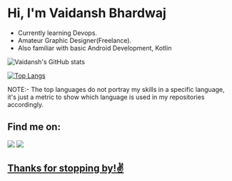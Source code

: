 # Hi, I'm Vaidansh Bhardwaj

* Currently learning Devops.
* Amateur Graphic Designer(Freelance).
* Also familiar with basic Android Development, Kotlin


![Vaidansh's GitHub stats](https://github-readme-stats.vercel.app/api?username=vaidanshbhardwaj&show_icons=true&theme=tokyonight)


[![Top Langs](https://github-readme-stats.vercel.app/api/top-langs/?username=vaidanshbhardwaj&theme=tokyonight)](https://github.com/vaidanshbhardwaj/github-readme-stats)

NOTE:- The top languages do not portray my skills in a specific language,  it's just a metric to show which language is used in my repositories accordingly.
<p>

  ## **Find me on:**
<p align="left">
<a href = "https://www.linkedin.com/in/vaidanshbhardwaj/"><img src="https://img.icons8.com/fluent/48/000000/linkedin.png"/></a> 
<a href = "https://twitter.com/vaidansh23"><img src="https://img.icons8.com/color/48/000000/twitter--v1.png"</a>    
  </p>

  
## Thanks for stopping by!✌️

  
 
